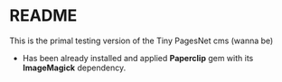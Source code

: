# README

This is the primal testing version of the Tiny PagesNet cms (wanna be)

* Has been already installed and applied **Paperclip** gem with its **ImageMagick** dependency.
